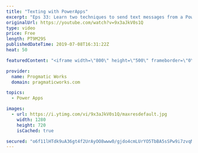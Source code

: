 ```yaml
---
title: "Texting with PowerApps"
excerpt: "Eps 33: Learn two techniques to send text messages from a PowerApp application. One is through a Launch command and the other is with a 3rd party data connector, TxtSync.   For PowerApps training and App Building services, please reach out to us at https://www.pragmaticworks.com  The connector requires"
originalUrl: https://youtube.com/watch?v=9x3aJkV0s1Q
type: video
price: Free
length: PT9M29S
publishedDateTime: 2019-07-08T16:31:22Z
heat: 50

featuredContent: "<iframe width=\"800\" height=\"500\" frameborder=\"0\" src=\"https://www.youtube.com/embed/9x3aJkV0s1Q\" allow=\"accelerometer; autoplay; encrypted-media; gyroscope; picture-in-picture\" allowfullscreen></iframe>"

provider:
  name: Progmatic Works
  domain: pragmaticworks.com

topics:
  - Power Apps

images:
  - url: https://i.ytimg.com/vi/9x3aJkV0s1Q/maxresdefault.jpg
    width: 1280
    height: 720
    isCached: true

secured: "o6f11lHTdk9uA36gt4f2UrAyOO8www0/gjdo4cmLUrYO5TbBA5sSPw9i7zvqMC0CwJSDYeBhqVUKx0JPUUd7cnSLPDMHGIOq0JlOTF0hL1fg9ZE1kAksj2tygGY8Uw4dZ0srgypiaSDqJ2wjMCiBn1kOJc8iqPSsGt2PuIPKrnAHuQCCIUNtK79E7EeuzqWKVcYOkAokrI3Fo0nY3SprMUW6CMkctW/IEXE0lVyBJPnEgZtJSv+GJYXXqqG6m9lAHKMk7fXJYd+EdKBUzx7dQpytoAxoyxkao1Qjwnxob4P8MchCzvvZOufDqotZp/3Hgy2mOLMZvyrEhYHtBgZohk7kj95JHAXzTHT3K99Z99kWJCdZJfH8n/Hp865YGopXMFkuGPKXfzPKyrsL+eb8ah5ln/v1LUed4OuHIa2i3Fk=;zw94IL9vncGUFSWHEbq5sA=="
---
```


